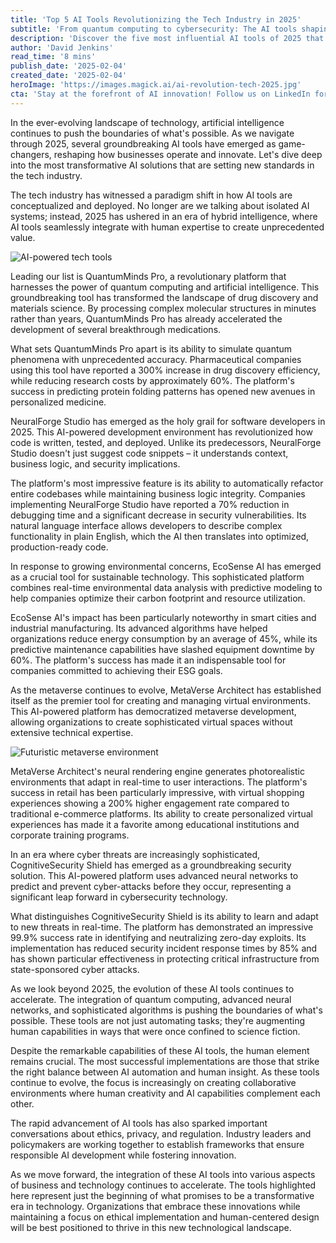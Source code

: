 ```yaml
---
title: 'Top 5 AI Tools Revolutionizing the Tech Industry in 2025'
subtitle: 'From quantum computing to cybersecurity: The AI tools shaping our technological future'
description: 'Discover the five most influential AI tools of 2025 that are transforming the tech industry. From QuantumMinds Pro's revolutionary impact on drug discovery to CognitiveSecurity Shield's advanced cybersecurity capabilities, these tools are setting new standards in innovation and efficiency.'
author: 'David Jenkins'
read_time: '8 mins'
publish_date: '2025-02-04'
created_date: '2025-02-04'
heroImage: 'https://images.magick.ai/ai-revolution-tech-2025.jpg'
cta: 'Stay at the forefront of AI innovation! Follow us on LinkedIn for daily updates on groundbreaking tech developments and expert insights into the future of artificial intelligence.'
---
```


In the ever-evolving landscape of technology, artificial intelligence continues to push the boundaries of what's possible. As we navigate through 2025, several groundbreaking AI tools have emerged as game-changers, reshaping how businesses operate and innovate. Let's dive deep into the most transformative AI solutions that are setting new standards in the tech industry.

The tech industry has witnessed a paradigm shift in how AI tools are conceptualized and deployed. No longer are we talking about isolated AI systems; instead, 2025 has ushered in an era of hybrid intelligence, where AI tools seamlessly integrate with human expertise to create unprecedented value.

![AI-powered tech tools](https://i.magick.ai/PIXE/1738696147547_magick_img.webp)

Leading our list is QuantumMinds Pro, a revolutionary platform that harnesses the power of quantum computing and artificial intelligence. This groundbreaking tool has transformed the landscape of drug discovery and materials science. By processing complex molecular structures in minutes rather than years, QuantumMinds Pro has already accelerated the development of several breakthrough medications.

What sets QuantumMinds Pro apart is its ability to simulate quantum phenomena with unprecedented accuracy. Pharmaceutical companies using this tool have reported a 300% increase in drug discovery efficiency, while reducing research costs by approximately 60%. The platform's success in predicting protein folding patterns has opened new avenues in personalized medicine.

NeuralForge Studio has emerged as the holy grail for software developers in 2025. This AI-powered development environment has revolutionized how code is written, tested, and deployed. Unlike its predecessors, NeuralForge Studio doesn't just suggest code snippets – it understands context, business logic, and security implications.

The platform's most impressive feature is its ability to automatically refactor entire codebases while maintaining business logic integrity. Companies implementing NeuralForge Studio have reported a 70% reduction in debugging time and a significant decrease in security vulnerabilities. Its natural language interface allows developers to describe complex functionality in plain English, which the AI then translates into optimized, production-ready code.

In response to growing environmental concerns, EcoSense AI has emerged as a crucial tool for sustainable technology. This sophisticated platform combines real-time environmental data analysis with predictive modeling to help companies optimize their carbon footprint and resource utilization.

EcoSense AI's impact has been particularly noteworthy in smart cities and industrial manufacturing. Its advanced algorithms have helped organizations reduce energy consumption by an average of 45%, while its predictive maintenance capabilities have slashed equipment downtime by 60%. The platform's success has made it an indispensable tool for companies committed to achieving their ESG goals.

As the metaverse continues to evolve, MetaVerse Architect has established itself as the premier tool for creating and managing virtual environments. This AI-powered platform has democratized metaverse development, allowing organizations to create sophisticated virtual spaces without extensive technical expertise.

![Futuristic metaverse environment](https://i.magick.ai/PIXE/1738696147550_magick_img.webp)

MetaVerse Architect's neural rendering engine generates photorealistic environments that adapt in real-time to user interactions. The platform's success in retail has been particularly impressive, with virtual shopping experiences showing a 200% higher engagement rate compared to traditional e-commerce platforms. Its ability to create personalized virtual experiences has made it a favorite among educational institutions and corporate training programs.

In an era where cyber threats are increasingly sophisticated, CognitiveSecurity Shield has emerged as a groundbreaking security solution. This AI-powered platform uses advanced neural networks to predict and prevent cyber-attacks before they occur, representing a significant leap forward in cybersecurity technology.

What distinguishes CognitiveSecurity Shield is its ability to learn and adapt to new threats in real-time. The platform has demonstrated an impressive 99.9% success rate in identifying and neutralizing zero-day exploits. Its implementation has reduced security incident response times by 85% and has shown particular effectiveness in protecting critical infrastructure from state-sponsored cyber attacks.

As we look beyond 2025, the evolution of these AI tools continues to accelerate. The integration of quantum computing, advanced neural networks, and sophisticated algorithms is pushing the boundaries of what's possible. These tools are not just automating tasks; they're augmenting human capabilities in ways that were once confined to science fiction.

Despite the remarkable capabilities of these AI tools, the human element remains crucial. The most successful implementations are those that strike the right balance between AI automation and human insight. As these tools continue to evolve, the focus is increasingly on creating collaborative environments where human creativity and AI capabilities complement each other.

The rapid advancement of AI tools has also sparked important conversations about ethics, privacy, and regulation. Industry leaders and policymakers are working together to establish frameworks that ensure responsible AI development while fostering innovation.

As we move forward, the integration of these AI tools into various aspects of business and technology continues to accelerate. The tools highlighted here represent just the beginning of what promises to be a transformative era in technology. Organizations that embrace these innovations while maintaining a focus on ethical implementation and human-centered design will be best positioned to thrive in this new technological landscape.
